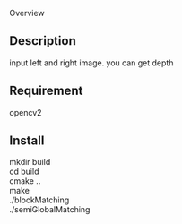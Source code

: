 Overview

## Description
input left and right image. you can get depth

## Requirement
opencv2

## Install
mkdir build  
cd build  
cmake ..  
make  
./blockMatching  
./semiGlobalMatching